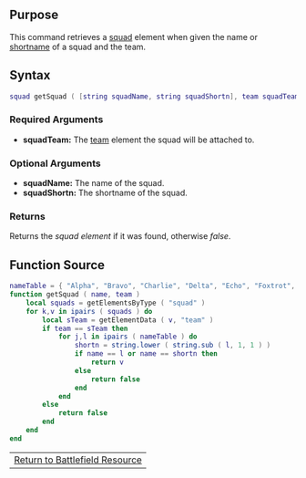 Purpose
-------

This command retrieves a [squad](/docs/resource:battlefield/squad.md "wikilink") element when given the name or [shortname](/Resource:Battlefield/shortname.md "wikilink") of a squad and the team.

Syntax
------

``` lua
squad getSquad ( [string squadName, string squadShortn], team squadTeam )
```

### Required Arguments

-   **squadTeam:** The [team](/docs/team.md "wikilink") element the squad will be attached to.

### Optional Arguments

-   **squadName:** The name of the squad.
-   **squadShortn:** The shortname of the squad.

### Returns

Returns the *squad element* if it was found, otherwise *false*.

Function Source
---------------

``` lua
nameTable = { "Alpha", "Bravo", "Charlie", "Delta", "Echo", "Foxtrot", "Golf", "Hotel" }
function getSquad ( name, team )
    local squads = getElementsByType ( "squad" )
    for k,v in ipairs ( squads ) do
        local sTeam = getElementData ( v, "team" )
        if team == sTeam then
            for j,l in ipairs ( nameTable ) do
                shortn = string.lower ( string.sub ( l, 1, 1 ) )
                if name == l or name == shortn then
                    return v
                else
                    return false
                end
            end
        else
            return false
        end
    end
end
```

|                                                                       |
|-----------------------------------------------------------------------|
| [Return to Battlefield Resource](/docs/resource:battlefield.md "wikilink") |
